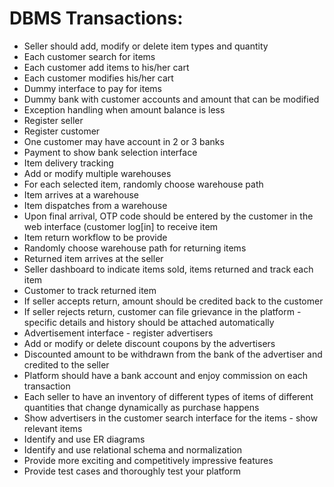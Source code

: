 # **DBMS Transactions:**  

- Seller should add, modify or delete item types and quantity
- Each customer search for items
- Each customer add items to his/her cart
- Each customer modifies his/her cart
- Dummy interface to pay for items
- Dummy bank with customer accounts and amount that can be modified
- Exception handling when amount balance is less
- Register seller
- Register customer
- One customer may have account in 2 or 3 banks
- Payment to show bank selection interface
- Item delivery tracking
- Add or modify multiple warehouses
- For each selected item, randomly choose warehouse path
- Item arrives at a warehouse
- Item dispatches from a warehouse
- Upon final arrival, OTP code should be entered by the customer in the web interface (customer log[in] to receive item
- Item return workflow to be provide
- Randomly choose warehouse path for returning items
- Returned item arrives at the seller
- Seller dashboard to indicate items sold, items returned and track each item
- Customer to track returned item
- If seller accepts return, amount should be credited back to the customer
- If seller rejects return, customer can file grievance in the platform - specific details and history should be attached automatically
- Advertisement interface - register advertisers
- Add or modify or delete discount coupons by the advertisers
- Discounted amount to be withdrawn from the bank of the advertiser and credited to the seller
- Platform should have a bank account and enjoy commission on each transaction
- Each seller to have an inventory of different types of items of different quantities that change dynamically as purchase happens
- Show advertisers in the customer search interface for the items - show relevant items
- Identify and use ER diagrams
- Identify and use relational schema and normalization
- Provide more exciting and competitively impressive features
- Provide test cases and thoroughly test your platform
